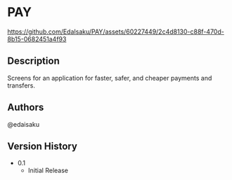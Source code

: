# PAY

https://github.com/EdaIsaku/PAY/assets/60227449/2c4d8130-c88f-470d-8b15-0682451a4f93

## Description

Screens for an application for faster, safer, and cheaper payments and transfers.

## Authors

@edaisaku

## Version History

* 0.1
    * Initial Release

